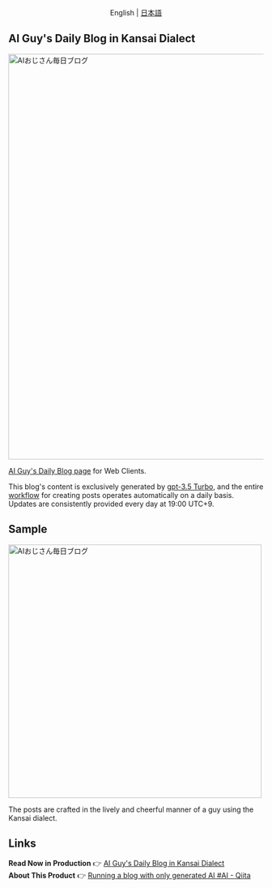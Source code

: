 <p align='center'>
  English | <a href='./README.ja.md'>日本語</a>
</p>

## AI Guy's Daily Blog in Kansai Dialect
<img src="https://github.com/hirokiwa/ai-blog-client/assets/89170014/131328d9-2bfc-411d-9ee6-da636d0de095" width="800px" alt="AIおじさん毎日ブログ"/>

[AI Guy's Daily Blog page](https://ai-blog.hirokiwa.com) for Web Clients.<br>

This blog's content is exclusively generated by [gpt-3.5 Turbo](https://platform.openai.com/docs/models/gpt-3-5), and the entire [workflow](https://github.com/hirokiwa/ai-blog-generator) for creating posts operates automatically on a daily basis. Updates are consistently provided every day at 19:00 UTC+9.

## Sample

<img src="https://github.com/hirokiwa/ai-blog-client/assets/89170014/2248ab78-ba50-4d06-8a4f-670aee1ba0ad" width="500px" alt="AIおじさん毎日ブログ"/>

The posts are crafted in the lively and cheerful manner of a guy using the Kansai dialect.

## Links

**Read Now in Production** 👉 [AI Guy's Daily Blog in Kansai Dialect](https://ai-blog.hirokiwa.com)<br/>
**About This Product** 👉 [Running a blog with only generated AI #AI - Qiita](https://qiita.com/hirokiwa/items/61a7a61523f04d30b666)